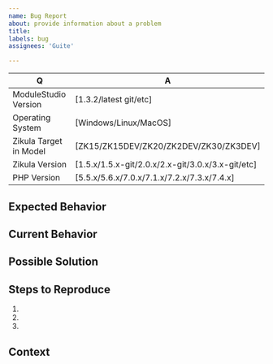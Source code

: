 ```yaml
---
name: Bug Report
about: provide information about a problem
title: 
labels: bug
assignees: 'Guite'

---
```


[TIP]:  # ( Provide a general summary of the issue in the title above ^^ )

| Q                      | A
| --------------------   | ---
| ModuleStudio Version   | [1.3.2/latest git/etc]
| Operating System       | [Windows/Linux/MacOS]
| Zikula Target in Model | [ZK15/ZK15DEV/ZK20/ZK2DEV/ZK30/ZK3DEV]
| Zikula Version         | [1.5.x/1.5.x-git/2.0.x/2.x-git/3.0.x/3.x-git/etc]
| PHP Version            | [5.5.x/5.6.x/7.0.x/7.1.x/7.2.x/7.3.x/7.4.x]

## Expected Behavior

[NOTE]: # ( Tell us what you expected to happen )

## Current Behavior

[NOTE]: # ( Tell us what actually happens )
[TIP]:  # ( If possible include screenshots of your problem! )


## Possible Solution

[NOTE]: # ( Not required, but suggest a fix/reason for the bug )

## Steps to Reproduce

[NOTE]: # ( Provide a link to a live example, or an unambiguous set of steps to )
[NOTE]: # ( reproduce this bug. Include code to reproduce, if relevant )

1.
2.
3.

## Context

[NOTE]: # ( How has this issue affected you? What unique circumstances do you have? )
[TIP]: # ( If this involves a rather complex scenario maybe attach your `.mostapp` model file )
